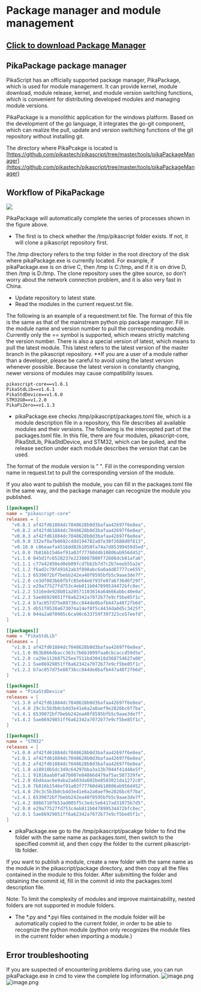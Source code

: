 # Package manager and module management

## [**Click to download Package Manager**](https://gitee.com/Lyon1998/pikascript/attach_files/1050153/download)

## PikaPackage package manager


PikaScript has an officially supported package manager, PikaPackage, which is used for module management. It can provide kernel, module download, module release, kernel, and module version switching functions, which is convenient for distributing developed modules and managing module versions.


PikaPackage is a monolithic application for the windows platform. Based on the development of the go language, it integrates the go-git component, which can realize the pull, update and version switching functions of the git repository without installing git.

The directory where PikaPcakge is located is
[https://github.com/pikastech/pikascript/tree/master/tools/pikaPackageManager](https://github.com/pikastech/pikascript/tree/master/tools/pikaPackageManager)

## Workflow of PikaPackage
![](assets/59aa08a00bc1ea6d0fede3e80091f0bd.svg)

PikaPackage will automatically complete the series of processes shown in the figure above.

- The first is to check whether the /tmp/pikascript folder exists. If not, it will clone a pikascript repository first.

The /tmp directory refers to the tmp folder in the root directory of the disk where pikaPackage.exe is currently located.
For example, if pikaPackage.exe is on drive C, then /tmp is C:/tmp, and if it is on drive D, then /tmp is D:/tmp.
The clone repository uses the gitee source, so don't worry about the network connection problem, and it is also very fast in China. 

- Update repository to latest state.
- Read the modules in the current request.txt file.

The following is an example of a requestment.txt file. The format of this file is the same as that of the mainstream python pip package manager. Fill in the module name and version number to pull the corresponding module. Currently only the == symbol is supported, which means strictly matching the version number. There is also a special version of latest, which means to pull the latest module. This latest refers to the latest version of the master branch in the pikascript repository. **If you are a user of a module rather than a developer, please be careful to avoid using the latest version whenever possible. Because the latest version is constantly changing, newer versions of modules may cause compatibility issues. 
````
pikascript-core==v1.6.1
PikaStdLib==v1.6.1
PikaStdDevice==v1.6.0
STM32G0==v1.2.0
PikaPiZero==v1.1.3
````

- pikaPackage.exe checks /tmp/pikascript/packages.toml file, which is a module description file in a repository, this file describes all available modules and their versions. The following is the intercepted part of the packages.toml file. In this file, there are four modules, pikascript-core, PikaStdLib, PikaStdDevice, and STM32, which can be pulled, and the release section under each module describes the version that can be used.

The format of the module version is "<version name> <commit id>". Fill in the corresponding version name in request.txt to pull the corresponding version of the module.

If you also want to publish the module, you can fill in the packages.toml file in the same way, and the package manager can recognize the module you published. 

````toml
[[packages]]
name = "pikascript-core"
releases = [
  "v0.8.1 af42fd61884dc7048628b0d3bafaa42697f6e8ea",
  "v0.8.2 af42fd61884dc7048628b0d3bafaa42697f6e8ea",
  "v0.8.3 af42fd61884dc7048628b0d3bafaa42697f6e8ea",
  "v0.9.0 332ef8afb0692cddd194782a07e30f2688d0f813",
  "v0.10.0 c86eaefa4516dd82b1050fa74a7d85399459d5ed",
  "v1.0.0 7b816b1546ef91a03f77760d4b10806ab956d452",
  "v1.1.0 845d1fc6520237e2238087800f72608dcb81afa6",
  "v1.1.1 c77e42450ed0eb09fcd7bb2b7d7c2b7eeeb55a2e",
  "v1.1.2 f6ad2c78f49162ab3f898abc6a0a4d87777ce655",
  "v1.1.3 6539072bf7bebb242ea40f8595bfb5c9aae3de7f",
  "v1.2.0 ce3df083b68fbfc85e64e6793fe07a6736d6f29f",
  "v1.2.1 e29a77527fd753c4eb811b047899534472bfc8ec",
  "v1.2.2 5316ede928b01a20571103616a64666abbc40e0a",
  "v1.2.3 5ae86929851ff6a62342a7072b77e9cf5be85f1c",
  "v1.2.4 b7ac057d75e88736cc844de0bafb447a48f2fb6d",
  "v1.2.5 db51f0520a673074a14ef0f5c4434da0d5c3425f",
  "v1.2.6 044a2a8f0905c6ca90c633759f397323ce57eefd",
]

[[packages]]
name = "PikaStdLib"
releases = [
  "v1.0.1 af42fd61884dc7048628b0d3bafaa42697f6e8ea",
  "v1.1.0 0b3b866dbacc363c7b6b3899faa0cbcaccd59d5e",
  "v1.2.0 ca29e112687525ee7511bd30418d368754627a00",
  "v1.2.1 5ae86929851ff6a62342a7072b77e9cf5be85f1c",
  "v1.2.2 b7ac057d75e88736cc844de0bafb447a48f2fb6d",
]

[[packages]]
name = "PikaStdDevice"
releases = [
  "v1.3.0 af42fd61884dc7048628b0d3bafaa42697f6e8ea",
  "v1.4.0 29c3c5b3b0cb4d3e41e6a2a0aef9e2826bc6f7ba",
  "v1.4.1 6539072bf7bebb242ea40f8595bfb5c9aae3de7f",
  "v1.4.2 5ae86929851ff6a62342a7072b77e9cf5be85f1c",
]

[[packages]]
name = "STM32"
releases = [
  "v1.0.0 af42fd61884dc7048628b0d3bafaa42697f6e8ea",
  "v1.0.1 af42fd61884dc7048628b0d3bafaa42697f6e8ea",
  "v1.0.2 af42fd61884dc7048628b0d3bafaa42697f6e8ea",
  "v1.1.0 a18910b5dc349c64297bba3a13b7044f41d48e5f",
  "v1.1.1 91818aab0fa87b007e84866d479af5ac507339fe",
  "v1.2.0 6bd4aac6e9aba2a603da602be8583021da1272c0",
  "v1.3.0 7b816b1546ef91a03f77760d4b10806ab956d452",
  "v1.4.0 29c3c5b3b0cb4d3e41e6a2a0aef9e2826bc6f7ba",
  "v1.4.1 6539072bf7bebb242ea40f8595bfb5c9aae3de7f",
  "v1.4.2 8866710f653ad005f5c3edc5e6417ad31075b7d5",
  "v2.0.0 e29a77527fd753c4eb811b047899534472bfc8ec",
  "v2.0.1 5ae86929851ff6a62342a7072b77e9cf5be85f1c",
]
````

- pikaPackage.exe go to the /tmp/pikascript/pacakge folder to find the folder with the same name as packages.toml, then switch to the specified commit id, and then copy the folder to the current pikascript-lib folder.

If you want to publish a module, create a new folder with the same name as the module in the pikascript/package directory, and then copy all the files contained in the module to this folder. After submitting the folder and obtaining the commit id, fill in the commit id into the packages.toml description file. 


Note: To limit the complexity of modules and improve maintainability, nested folders are not supported in module folders. 

- The *.py and *.pyi files contained in the module folder will be automatically copied to the current folder, in order to be able to recognize the python module (python only recognizes the module files in the current folder when importing a module.)
  
## Error troubleshooting

If you are suspected of encountering problems during use, you can run pikaPackage.exe in cmd to view the complete log information.
![image.png](assets/1639382545595-8a1bdb35-f995-4fc2-a23d-f60b0d3cc9aa.png)
![image.png](assets/1639382594452-b9ab5fa4-3712-4852-8ce0-42cee9345ac9.png)
